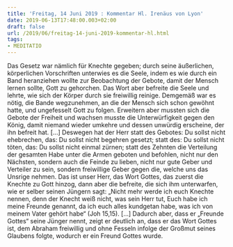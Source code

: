 ```yaml
---
title: 'Freitag, 14 Juni 2019 : Kommentar Hl. Irenäus von Lyon'
date: 2019-06-13T17:48:00.003+02:00
draft: false
url: /2019/06/freitag-14-juni-2019-kommentar-hl.html
tags: 
- MEDITATIO
---
```


Das Gesetz war nämlich für Knechte gegeben; durch seine äußerlichen, körperlichen Vorschriften unterwies es die Seele, indem es wie durch ein Band heranziehen wollte zur Beobachtung der Gebote, damit der Mensch lernen sollte, Gott zu gehorchen. Das Wort aber befreite die Seele und lehrte, wie sich der Körper durch sie freiwillig reinige. Demgemäß war es nötig, die Bande wegzunehmen, an die der Mensch sich schon gewöhnt hatte, und ungefesselt Gott zu folgen. Erweitern aber mussten sich die Gebote der Freiheit und wachsen musste die Unterwürfigkeit gegen den König, damit niemand wieder umkehre und dessen unwürdig erscheine, der ihn befreit hat. \[…\] Deswegen hat der Herr statt des Gebotes: Du sollst nicht ehebrechen, das: Du sollst nicht begehren gesetzt; statt des: Du sollst nicht töten, das: Du sollst nicht einmal zürnen; statt des Zehnten die Verteilung der gesamten Habe unter die Armen geboten und befohlen, nicht nur den Nächsten, sondern auch die Feinde zu lieben, nicht nur gute Geber und Verteiler zu sein, sondern freiwillige Geber gegen die, welche uns das Unsrige nehmen. Das ist unser Herr, das Wort Gottes, das zuerst die Knechte zu Gott hinzog, dann aber die befreite, die sich ihm unterwarfen, wie er selber seinen Jüngern sagt: „Nicht mehr werde ich euch Knechte nennen, denn der Knecht weiß nicht, was sein Herr tut, Euch habe ich meine Freunde genannt, da ich euch alles kundgetan habe, was ich von meinem Vater gehört habe“ (Joh 15,15). \[…\] Dadurch aber, dass er „Freunde Gottes“ seine Jünger nennt, zeigt er deutlich an, dass er das Wort Gottes ist, dem Abraham freiwillig und ohne Fesseln infolge der Großmut seines Glaubens folgte, wodurch er ein Freund Gottes wurde.